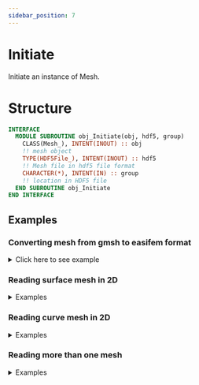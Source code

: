```yaml
---
sidebar_position: 7
---
```


# Initiate

Initiate an instance of Mesh.

# Structure

```fortran
INTERFACE
  MODULE SUBROUTINE obj_Initiate(obj, hdf5, group)
    CLASS(Mesh_), INTENT(INOUT) :: obj
    !! mesh object
    TYPE(HDF5File_), INTENT(INOUT) :: hdf5
    !! Mesh file in hdf5 file format
    CHARACTER(*), INTENT(IN) :: group
    !! location in HDF5 file
  END SUBROUTINE obj_Initiate
END INTERFACE
```

## Examples

### Converting mesh from gmsh to easifem format

<details>
<summary>Click here to see example</summary>
<div>

import EXAMPLE22 from "./examples/_Initiate_test_1.md";

<EXAMPLE22 />

</div>
</details>

### Reading surface mesh in 2D

<details>
<summary>Examples</summary>
<div>

import EXAMPLE43 from "./examples/_Initiate_test_2.md";

<EXAMPLE43 />

</div>
</details>

### Reading curve mesh in 2D

<details>
<summary>Examples</summary>
<div>

import EXAMPLE59 from "./examples/_Initiate_test_4.md";

<EXAMPLE59 />

</div>
</details>

### Reading more than one mesh

<details>
<summary>Examples</summary>
<div>

import EXAMPLE71 from "./examples/_Initiate_test_6.md";

<EXAMPLE71 />

</div>
</details>
